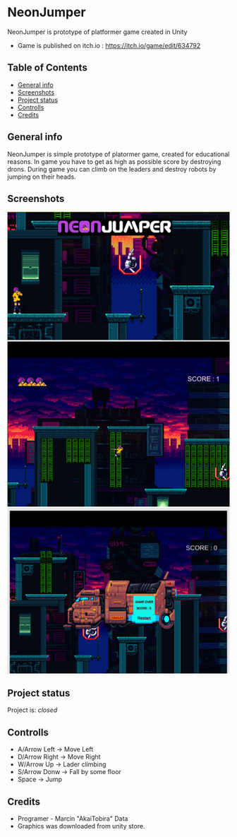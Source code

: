 # NeonJumper
 NeonJumper is prototype of platformer game created in Unity
* Game is published on itch.io : https://itch.io/game/edit/634792

## Table of Contents
* [General info](#general-info)
* [Screenshots](#screenshots)
* [Project status](#project-status)
* [Controlls](#controlls)
* [Credits](#credits)

## General info
 NeonJumper is simple prototype of platormer game, created for educational reasons. In game you have to get as high as possible score by destroying drons. During game you can climb on the leaders and destroy robots by jumping on their heads.

## Screenshots
![Alt text](/Assets/Screens/TitleScreen.PNG?raw=true "Optional Title")
![Alt text](/Assets/Screens/6.PNG?raw=true "Optional Title")
![Alt text](/Assets/Screens/GameOverScreen.PNG?raw=true "Optional Title")

## Project status

Project is: _closed_

## Controlls
 *   A/Arrow Left    -> Move Left
 *   D/Arrow Right  -> Move Right
 *   W/Arrow Up     -> Lader climbing
 *   S/Arrow Donw  -> Fall by some floor
 *   Space                  -> Jump

## Credits
* Programer - Marcin "AkaiTobira" Data
* Graphics was downloaded from unity store.

